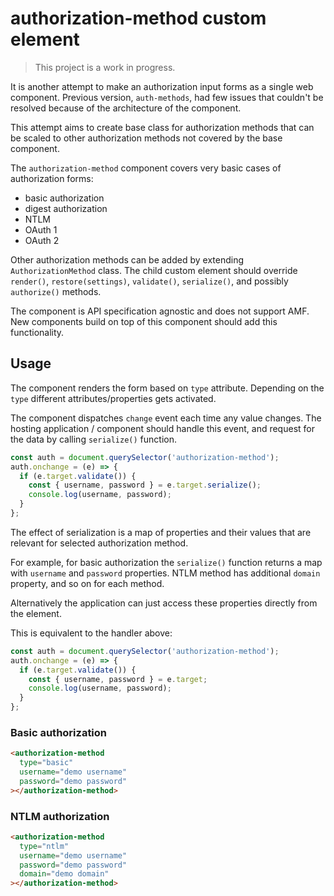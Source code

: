 # authorization-method custom element

> This project is a work in progress.

It is another attempt to make an authorization input forms as a single web component.
Previous version, `auth-methods`, had few issues that couldn't be resolved because of
the architecture of the component.

This attempt aims to create base class for authorization methods that can be
scaled to other authorization methods not covered by the base component.

The `authorization-method` component covers very basic cases of authorization forms:

-   basic authorization
-   digest authorization
-   NTLM
-   OAuth 1
-   OAuth 2

Other authorization methods can be added by extending `AuthorizationMethod` class.
The child custom element should override `render()`, `restore(settings)`, `validate()`,
`serialize()`, and possibly `authorize()` methods.

The component is API specification agnostic and does not support AMF. New components
build on top of this component should add this functionality.


## Usage

The component renders the form based on `type` attribute. Depending on the `type`
different attributes/properties gets activated.

The component dispatches `change` event each time any value changes. The hosting
application / component should handle this event, and request for the data by calling `serialize()`
function.

```javascript
const auth = document.querySelector('authorization-method');
auth.onchange = (e) => {
  if (e.target.validate()) {
    const { username, password } = e.target.serialize();
    console.log(username, password);
  }
};
```

The effect of serialization is a map of properties and their values that are relevant for
selected authorization method.

For example, for basic authorization the `serialize()` function returns a map
with `username` and `password` properties. NTLM method has additional `domain`
property, and so on for each method.

Alternatively the application can just access these properties directly from the element.

This is equivalent to the handler above:

```javascript
const auth = document.querySelector('authorization-method');
auth.onchange = (e) => {
  if (e.target.validate()) {
    const { username, password } = e.target;
    console.log(username, password);
  }
};
```

### Basic authorization

```html
<authorization-method
  type="basic"
  username="demo username"
  password="demo password"
></authorization-method>
```

### NTLM authorization

```html
<authorization-method
  type="ntlm"
  username="demo username"
  password="demo password"
  domain="demo domain"
></authorization-method>
```
